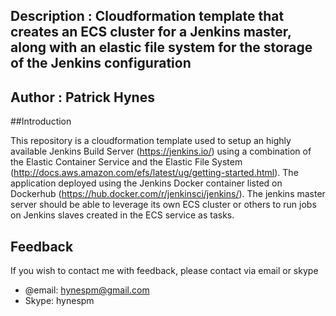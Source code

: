 ## Description : Cloudformation template that creates an ECS cluster for a Jenkins master, along with an elastic file system for the storage of the Jenkins configuration

## Author : Patrick Hynes

##Introduction

This repository is a cloudformation template used to setup an highly available Jenkins Build Server (https://jenkins.io/) using a combination of the Elastic Container Service and the Elastic File System (http://docs.aws.amazon.com/efs/latest/ug/getting-started.html). The application deployed using the Jenkins Docker container listed on Dockerhub (https://hub.docker.com/r/jenkinsci/jenkins/). The jenkins master server should be able to leverage its own ECS cluster or others to run jobs on Jenkins slaves created in the ECS service as tasks.

## Feedback

If you wish to contact me with feedback, please contact via email or skype

* @email: hynespm@gmail.com
* Skype: hynespm